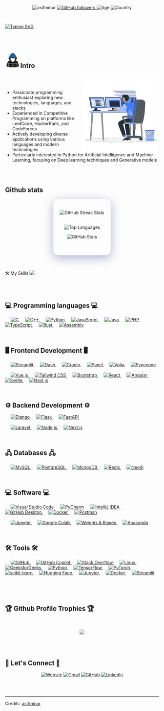 <p align="center"> <img src="https://komarev.com/ghpvc/?username=asifminar&label=Profile%20views&color=32CD32&style=plastic" alt="asifminar"/>
<a href="https://github.com/asifminar" target="_blank">
    <img alt="GitHub followers" src="https://img.shields.io/github/followers/asifminar?label=Github%20followers&style=plastic&color=32CD32">
</a> 
<img alt="Age" src="https://img.shields.io/badge/Age-26-%23FF0000.svg?style=plastic&color=32CD32">
<img alt="Country" src="https://img.shields.io/badge/Lives-Bangladesh-%23FF0000.svg?style=plastic&color=3EA055" />
<br>
</p>

<br>

<a href="https://git.io/typing-svg"><img src="https://readme-typing-svg.herokuapp.com?font=Fira+Code&size=40&pause=1000&color=29E92D&center=true&vCenter=true&width=1200&height=100&lines=I+am+Mostafizur+Rahman;Programming+Enthusiast;Competitive+Programmer;Building+projects+across+diverse+tech+stacks;Exploring+Artificial+Intelligence;Machine+Learning;Neural+Networks;Deep+Learning;Generative+AI;Always+Learning+New+Technologies" alt="Typing SVG" /></a>

<br> 
<br>

<h2><picture> <img src = "https://github.com/asifminar/asifminar/blob/main/images/me.gif?raw=true" width = 50px></picture>Intro</h2>
<picture> <img align="right" src="https://github.com/asifminar/asifminar/blob/main/images/computer.gif?raw=true" width = 250px></picture>
<br><br>

- Passionate programming enthusiast exploring new technologies, languages, and stacks
- Experienced in Competitive Programming on platforms like LeetCode, HackerRank, and CodeForces
- Actively developing diverse applications using various languages and modern technologies
- Particularly interested in Python for Artificial Intelligence and Machine Learning, focusing on Deep learning techniques and Generative models


<br>
<br>

<h2>Github stats</h2> 

<div style="background: rgba(255, 255, 255, 0.1); 
            border-radius: 16px; 
            padding: 20px; 
            backdrop-filter: blur(10px); 
            box-shadow: 0 8px 32px rgba(31, 38, 135, 0.37); 
            border: 1px solid rgba(255, 255, 255, 0.18); 
            margin: auto; 
            width: fit-content;">
  <!-- GitHub Streak Stats -->
  <p align="center">
    <picture>
      <source media="(prefers-color-scheme: dark)" srcset="https://github-readme-streak-stats.herokuapp.com/?user=asifminar&theme=github_dark&bg_color=00000000">
      <source media="(prefers-color-scheme: light)" srcset="https://github-readme-streak-stats.herokuapp.com/?user=asifminar&theme=github_light&bg_color=00000000">
      <img src="https://github-readme-streak-stats.herokuapp.com/?user=asifminar&theme=github_dark&bg_color=00000000" alt="GitHub Streak Stats">
    </picture>
    <br/><br/>
  </p>
  
  <!-- Top Languages -->
  <p align="center">
    <picture>
      <source media="(prefers-color-scheme: dark)" srcset="https://github-readme-stats.vercel.app/api/top-langs?username=asifminar&show_icons=true&locale=en&layout=compact&theme=github_dark&bg_color=00000000">
      <source media="(prefers-color-scheme: light)" srcset="https://github-readme-stats.vercel.app/api/top-langs?username=asifminar&show_icons=true&locale=en&layout=compact&theme=github_light&bg_color=00000000">
      <img src="https://github-readme-stats.vercel.app/api/top-langs?username=asifminar&show_icons=true&locale=en&layout=compact&theme=github_dark&bg_color=00000000" alt="Top Languages">
    </picture>
  </p>
  
  <!-- Overall GitHub Stats -->
  <p align="center">
    <picture>
      <source media="(prefers-color-scheme: dark)" srcset="https://github-readme-stats.vercel.app/api?username=asifminar&show_icons=true&locale=en&theme=github_dark&bg_color=00000000">
      <source media="(prefers-color-scheme: light)" srcset="https://github-readme-stats.vercel.app/api?username=asifminar&show_icons=true&locale=en&theme=github_light&bg_color=00000000">
      <img src="https://github-readme-stats.vercel.app/api?username=asifminar&show_icons=true&locale=en&theme=github_dark&bg_color=00000000" alt="GitHub Stats">
    </picture>
    <br/><br/>
  </p>
</div>


<br/><br/>
🛠️ My Skills <img src = "https://media2.giphy.com/media/QssGEmpkyEOhBCb7e1/giphy.gif?cid=ecf05e47a0n3gi1bfqntqmob8g9aid1oyj2wr3ds3mg700bl&rid=giphy.gif" width = 32px>

<br/><br/>

<h2> 💻 Programming languages 💻 </h2> 

<p align="left">
  &emsp;
  <a href="https://www.cprogramming.com/" target="_blank">
    <img alt="C" src="https://img.shields.io/badge/C-00599C?style=plastic&logo=c&logoColor=white"/>
  </a>
  &emsp;
  <a href="https://www.w3schools.com/cpp/" target="_blank">
    <img alt="C++" src="https://img.shields.io/badge/C++-00599C?style=plastic&logo=c%2B%2B&logoColor=white"/>
  </a>
  &emsp;
  <a href="https://www.python.org/" target="_blank">
    <img alt="Python" src="https://img.shields.io/badge/Python-3776AB?style=plastic&logo=python&logoColor=white"/>
  </a>
  &emsp;
  <a href="https://developer.mozilla.org/en-US/docs/Web/JavaScript" target="_blank">
    <img alt="JavaScript" src="https://img.shields.io/badge/JavaScript-F7DF1E?style=plastic&logo=javascript&logoColor=black"/>
  </a>
  &emsp;
  <a href="https://www.java.com/" target="_blank">
    <img alt="Java" src="https://img.shields.io/badge/Java-007396?style=plastic&logo=java&logoColor=white"/>
  </a>
  &emsp;
  <!-- Others -->
  <a href="https://www.php.net/" target="_blank">
    <img alt="PHP" src="https://img.shields.io/badge/PHP-777BB4?style=plastic&logo=php&logoColor=white"/>
  </a>
  &emsp;
  <a href="https://www.typescriptlang.org/" target="_blank">
    <img alt="TypeScript" src="https://img.shields.io/badge/TypeScript-3178C6?style=plastic&logo=typescript&logoColor=white"/>
  </a>
  &emsp;
  <a href="https://www.rust-lang.org/" target="_blank">
    <img alt="Rust" src="https://img.shields.io/badge/Rust-000000?style=plastic&logo=rust&logoColor=white"/>
  </a>
  &emsp;
  <!-- Assembly at the end -->
  <a href="https://en.wikipedia.org/wiki/Assembly_language" target="_blank">
    <img alt="Assembly" src="https://img.shields.io/badge/Assembly-5A5A5A?style=plastic&logo=asm&logoColor=white"/>
  </a>
</p>

<br/>

<h2>🖥️ Frontend Development 🖥️</h2>

<p align="left">
  <!-- Python-based Frontend Frameworks -->
  &emsp;
  <a href="https://streamlit.io/" target="_blank">
    <img alt="Streamlit" src="https://img.shields.io/badge/Streamlit-FF4B4B?style=plastic&logo=streamlit&logoColor=white"/>
  </a>
  &emsp;
  <a href="https://dash.plotly.com/" target="_blank">
    <img alt="Dash" src="https://img.shields.io/badge/Dash-2C3E50?style=plastic&logo=plotly&logoColor=white"/>
  </a>
  &emsp;
  <a href="https://gradio.app/" target="_blank">
    <img alt="Gradio" src="https://img.shields.io/badge/Gradio-5C4EE5?style=plastic&logo=gradio&logoColor=white"/>
  </a>
  &emsp;
  <a href="https://panel.holoviz.org/" target="_blank">
    <img alt="Panel" src="https://img.shields.io/badge/Panel-HoloViz-blue?style=plastic&logo=python&logoColor=white"/>
  </a>
  &emsp;
  <a href="https://voila.readthedocs.io/" target="_blank">
    <img alt="Voila" src="https://img.shields.io/badge/Voila-FF4081?style=plastic&logo=python&logoColor=white"/>
  </a>
  &emsp;
  <a href="https://www.pynecone.io/" target="_blank">
    <img alt="Pynecone" src="https://img.shields.io/badge/Pynecone-FF6F00?style=plastic&logo=python&logoColor=white"/>
  </a>
  <br /><br />
  <!-- Other Frontend Frameworks -->
  &emsp;
  <a href="https://vuejs.org/" target="_blank">
    <img alt="Vue.js" src="https://img.shields.io/badge/Vue.js-35495E?style=plastic&logo=vue.js&logoColor=4FC08D"/>
  </a>
  &emsp;
  <a href="https://tailwindcss.com/" target="_blank">
    <img alt="Tailwind CSS" src="https://img.shields.io/badge/Tailwind_CSS-38B2AC?style=plastic&logo=tailwind-css&logoColor=white"/>
  </a>
  &emsp;
  <a href="https://getbootstrap.com" target="_blank">
    <img alt="Bootstrap" src="https://img.shields.io/badge/Bootstrap-563D7C?style=plastic&logo=bootstrap&logoColor=white"/>
  </a>
  &emsp;
  <a href="https://reactjs.org/" target="_blank">
    <img alt="React" src="https://img.shields.io/badge/React-61DAFB?style=plastic&logo=react&logoColor=black"/>
  </a>
  &emsp;
  <a href="https://angular.io/" target="_blank">
    <img alt="Angular" src="https://img.shields.io/badge/Angular-DD0031?style=plastic&logo=angular&logoColor=white"/>
  </a>
  &emsp;
  <a href="https://svelte.dev/" target="_blank">
    <img alt="Svelte" src="https://img.shields.io/badge/Svelte-FF3E00?style=plastic&logo=svelte&logoColor=white"/>
  </a>
  &emsp;
  <a href="https://nextjs.org/" target="_blank">
    <img alt="Next.js" src="https://img.shields.io/badge/Next.js-000000?style=plastic&logo=next.js&logoColor=white"/>
  </a>
</p>

<br/>

<h2>⚙️ Backend Development ⚙️</h2>

<p align="left">
  <!-- Python-based Backend Frameworks -->
  &emsp;
  <a href="https://www.djangoproject.com/" target="_blank">
    <img alt="Django" src="https://img.shields.io/badge/Django-092E20?style=plastic&logo=django&logoColor=white"/>
  </a>
  &emsp;
  <a href="https://flask.palletsprojects.com/" target="_blank">
    <img alt="Flask" src="https://img.shields.io/badge/Flask-000000?style=plastic&logo=flask&logoColor=white"/>
  </a>
  &emsp;
  <a href="https://fastapi.tiangolo.com/" target="_blank">
    <img alt="FastAPI" src="https://img.shields.io/badge/FastAPI-009688?style=plastic&logo=fastapi&logoColor=white"/>
  </a>
  <br /><br />
  <!-- Other Backend Technologies -->
  &emsp;
  <a href="https://laravel.com/" target="_blank">
    <img alt="Laravel" src="https://img.shields.io/badge/Laravel-FF2D20?style=plastic&logo=laravel&logoColor=white"/>
  </a>
  &emsp;
  <a href="https://nodejs.org/en/" target="_blank">
    <img alt="Node.js" src="https://img.shields.io/badge/Node.js-43853D?style=plastic&logo=node.js&logoColor=white"/>
  </a>
  &emsp;
  <a href="https://nextjs.org/" target="_blank">
    <img alt="Next.js" src="https://img.shields.io/badge/Next.js-000000?style=plastic&logo=next.js&logoColor=white"/>
  </a>
</p>

<br/>

<h2>🖧 Databases 🖧</h2>

<p align="left">
  &emsp;
  <a href="https://www.mysql.com/" target="_blank">
    <img alt="MySQL" src="https://img.shields.io/badge/MySQL-4479A1?style=plastic&logo=mysql&logoColor=white"/>
  </a>
  &emsp;
  <a href="https://www.postgresql.org/" target="_blank">
    <img alt="PostgreSQL" src="https://img.shields.io/badge/PostgreSQL-336791?style=plastic&logo=postgresql&logoColor=white"/>
  </a>
  &emsp;
  <a href="https://www.mongodb.com/" target="_blank">
    <img alt="MongoDB" src="https://img.shields.io/badge/MongoDB-4EA94B?style=plastic&logo=mongodb&logoColor=white"/>
  </a>
  &emsp;
  <a href="https://redis.io/" target="_blank">
    <img alt="Redis" src="https://img.shields.io/badge/Redis-DC382D?style=plastic&logo=redis&logoColor=white"/>
  </a>
  &emsp;
  <a href="https://neo4j.com/" target="_blank">
    <img alt="Neo4j" src="https://img.shields.io/badge/Neo4j-008CC1?style=plastic&logo=neo4j&logoColor=white"/>
  </a>
</p>

<br/>

<h2>💻 Software 💻</h2>

<p align="left">
  <!-- Modern Development Tools -->
  &emsp;
  <a href="https://code.visualstudio.com/" target="_blank">
    <img alt="Visual Studio Code" src="https://img.shields.io/badge/Visual%20Studio%20Code-007ACC?style=plastic&logo=visual-studio-code&logoColor=white">
  </a>
  &emsp;
  <a href="https://www.jetbrains.com/pycharm/" target="_blank">
    <img alt="PyCharm" src="https://img.shields.io/badge/PyCharm-000000?style=plastic&logo=pycharm&logoColor=white">
  </a>
  &emsp;
  <a href="https://www.jetbrains.com/idea/" target="_blank">
    <img alt="IntelliJ IDEA" src="https://img.shields.io/badge/IntelliJ%20IDEA-000000?style=plastic&logo=intellij-idea&logoColor=white">
  </a>
  &emsp;
  <a href="https://desktop.github.com/" target="_blank">
    <img alt="GitHub Desktop" src="https://img.shields.io/badge/GitHub%20Desktop-24292E?style=plastic&logo=github-desktop&logoColor=white">
  </a>
  &emsp;
  <a href="https://www.docker.com/" target="_blank">
    <img alt="Docker" src="https://img.shields.io/badge/Docker-2496ED?style=plastic&logo=docker&logoColor=white">
  </a>
  &emsp;
  <a href="https://www.postman.com/" target="_blank">
    <img alt="Postman" src="https://img.shields.io/badge/Postman-FF6C37?style=plastic&logo=postman&logoColor=white">
  </a>
  <br /><br />
  <!-- AI-related Software -->
  &emsp;
  <a href="https://jupyter.org/" target="_blank">
    <img alt="Jupyter" src="https://img.shields.io/badge/Jupyter-F37626?style=plastic&logo=jupyter&logoColor=white">
  </a>
  &emsp;
  <a href="https://colab.research.google.com/" target="_blank">
    <img alt="Google Colab" src="https://img.shields.io/badge/Google%20Colab-F9AB00?style=plastic&logo=google-colab&logoColor=white">
  </a>
  &emsp;
  <a href="https://www.wandb.com/" target="_blank">
    <img alt="Weights & Biases" src="https://img.shields.io/badge/Weights%20%26%20Biases-404040?style=plastic&logo=weights-and-biases&logoColor=white">
  </a>
  &emsp;
  <a href="https://www.anaconda.com/" target="_blank">
    <img alt="Anaconda" src="https://img.shields.io/badge/Anaconda-44A833?style=plastic&logo=anaconda&logoColor=white">
  </a>
</p>

<br/>

<h2>🛠️ Tools 🛠️</h2>
<p>
  &emsp;
  <a href="https://github.com/" target="_blank">
    <img alt="GitHub" src="https://img.shields.io/badge/-GitHub-181717?style=plastic&logo=github">
  </a>
  &emsp;
  <a href="https://github.com/features/copilot" target="_blank">
    <img alt="GitHub Copilot" src="https://img.shields.io/badge/GitHub_Copilot-10?style=plastic&logo=github-copilot&logoColor=white">
  </a>
  &emsp;
  <a href="https://stackoverflow.com/" target="_blank">
    <img alt="Stack Overflow" src="https://img.shields.io/badge/-Stack%20Overflow-E5E4E2?style=plastic&logo=stack-overflow&logoColor=orange">
  </a>
  &emsp;
  <a href="https://www.linux.org/" target="_blank">
    <img alt="Linux" src="https://img.shields.io/badge/Linux-FCC624?style=plastic&logo=linux&logoColor=black">
  </a>
  &emsp;
  <a href="https://www.geeksforgeeks.org/" target="_blank">
    <img alt="GeeksforGeeks" src="https://img.shields.io/badge/geeksforgeeks-%230F9D58?style=plastic&logo=geeksforgeeks&logoColor=white">
  </a>
  &emsp;
  <a href="https://www.python.org/" target="_blank">
    <img alt="Python" src="https://img.shields.io/badge/Python-3776AB?style=plastic&logo=python&logoColor=white">
  </a>
  &emsp;
  <a href="https://www.tensorflow.org/" target="_blank">
    <img alt="TensorFlow" src="https://img.shields.io/badge/TensorFlow-FF6F00?style=plastic&logo=tensorflow&logoColor=white">
  </a>
  &emsp;
  <a href="https://pytorch.org/" target="_blank">
    <img alt="PyTorch" src="https://img.shields.io/badge/PyTorch-EE4C2C?style=plastic&logo=pytorch&logoColor=white">
  </a>
  &emsp;
  <a href="https://scikit-learn.org/" target="_blank">
    <img alt="scikit-learn" src="https://img.shields.io/badge/scikit--learn-F7931E?style=plastic&logo=scikit-learn&logoColor=white">
  </a>
  &emsp;
  <a href="https://huggingface.co/" target="_blank">
    <img alt="Hugging Face" src="https://img.shields.io/badge/Hugging%20Face-2A5BFF?style=plastic&logo=huggingface&logoColor=white">
  </a>
  &emsp;
  <a href="https://jupyter.org/" target="_blank">
    <img alt="Jupyter" src="https://img.shields.io/badge/Jupyter-F37626?style=plastic&logo=jupyter&logoColor=white">
  </a>
  &emsp;
  <a href="https://www.docker.com/" target="_blank">
    <img alt="Docker" src="https://img.shields.io/badge/Docker-2496ED?style=plastic&logo=docker&logoColor=white">
  </a>
  &emsp;
  <a href="https://streamlit.io/" target="_blank">
    <img alt="Streamlit" src="https://img.shields.io/badge/Streamlit-FF4B4B?style=plastic&logo=streamlit&logoColor=white">
  </a>
  &emsp;
</p>


<br>
<br>


<h2>🏆 Github Profile Trophies 🏆</h2>
<br>
<p align="center">
	<img src="https://github-profile-trophy.vercel.app/?username=asifminar&theme=juicyfresh&no-bg=true&row=2&column=4&margin-w=15&margin-h=20" />
</p>
<br>
<br>


<h2>🔗 Let's Connect 🔗</h2>
<p align="center">
  	<a href="https://asifminar.com/" target="blank" title="Website"><img src="https://img.icons8.com/bubbles/50/000000/web.png" alt="Website"/></a>
	<a href="mailto:mostafizur37rahman@gmail.com" target="blank" title="Gmail"><img src="https://img.icons8.com/bubbles/50/000000/gmail.png" alt="Gmail"/></a>
	<a href="https://github.com/AsifMinar" target="blank" title="GitHub"><img src="https://img.icons8.com/bubbles/50/000000/github.png" alt="GitHub"/></a>
	<a href="https://www.linkedin.com/in/mostafizur-37-rahman/" target="blank" title="LinkedIn"><img src="https://img.icons8.com/bubbles/50/000000/linkedin.png" alt="LinkedIn"/></a>


</p>


<br>
<br>
<hr>
Credits: <a href="https://github.com/asifminar">asifminar</a>
